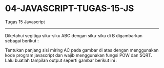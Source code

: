 # 04-JAVASCRIPT-TUGAS-15-JS
Tugas 15 Javascript
<hr>
Diketahui segitiga siku-siku ABC dengan siku-siku di B digambarkan sebagai berikut :
<br>


Tentukan panjang sisi miring AC pada gambar di atas dengan menggunakan kode program javascript dan wajib menggunakan fungsi POW dan SQRT. 
<br>
Lalu buatlah tampilan output seperti gambar berikut ini :<br>




